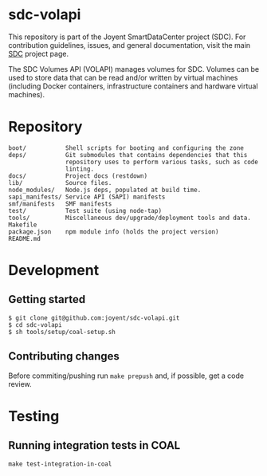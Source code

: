 <!--
    This Source Code Form is subject to the terms of the Mozilla Public
    License, v. 2.0. If a copy of the MPL was not distributed with this
    file, You can obtain one at http://mozilla.org/MPL/2.0/.
-->

<!--
    Copyright (c) 2016, Joyent, Inc.
-->

# sdc-volapi

This repository is part of the Joyent SmartDataCenter project (SDC).  For
contribution guidelines, issues, and general documentation, visit the main
[SDC](http://github.com/joyent/sdc) project page.

The SDC Volumes API (VOLAPI) manages volumes for SDC. Volumes can be used to
store data that can be read and/or written by virtual machines (including Docker
containers, infrastructure containers and hardware virtual machines).

# Repository
    boot/           Shell scripts for booting and configuring the zone
    deps/           Git submodules that contains dependencies that this
                    repository uses to perform various tasks, such as code
                    linting.
    docs/           Project docs (restdown)
    lib/            Source files.
    node_modules/   Node.js deps, populated at build time.
    sapi_manifests/ Service API (SAPI) manifests
    smf/manifests   SMF manifests
    test/           Test suite (using node-tap)
    tools/          Miscellaneous dev/upgrade/deployment tools and data.
    Makefile
    package.json    npm module info (holds the project version)
    README.md


# Development

## Getting started

```
$ git clone git@github.com:joyent/sdc-volapi.git
$ cd sdc-volapi
$ sh tools/setup/coal-setup.sh
```

## Contributing changes

Before commiting/pushing run `make prepush` and, if possible, get a code
review.

# Testing

## Running integration tests in COAL

    make test-integration-in-coal



